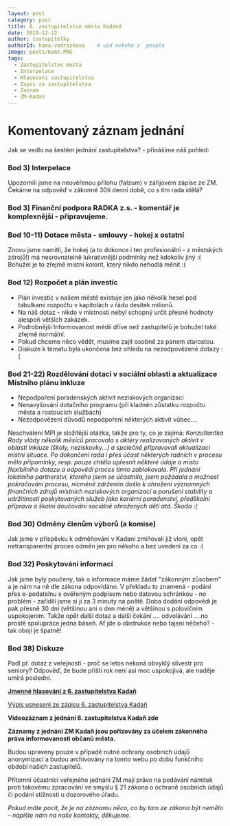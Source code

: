 ```yaml
---
layout: post
category: post
title: 6. zastupitelstvo města Kadaně
date: 2019-12-12
author: zastupitelky
authorId: hana.vodrazkova    # uid nekoho z _people
image: posts/6zmz.PNG
tags:
  - Zastupitelstvo mesta
  - Interpelace
  - Hlasovani zastupitelstva
  - Zapis ze zastupitelstva
  - Zaznam 
  - ZM-Kadan
---
```


# Komentovaný záznam jednání 

Jak se vedlo na šestém jednání zastupitelstva? - přinášíme náš pohled:   

### Bod 3) Interpelace
Upozornili jsme na neověřenou přílohu (falzum) v zářijovém zápise ze ZM.
Čekáme na odpověď v zákonné 30ti denní době, co s tím rada idělá?

### Bod 3) Finanční podpora RADKA z.s. - komentář je komplexnější - připravujeme. 

### Bod 10-11) Dotace města - smlouvy - hokej x ostatní

Znovu jsme namítli, že hokej (a to dokonce i ten profesionální - z městských zdrojů!) má nesrovnatelně lukrativnější podmínky než kdokoliv jiný :(
Bohužel je to zřejmě místní kolorit, který nikdo nehodlá měnit :(

### Bod 12) Rozpočet a plán investic

* Plán investic v našem městě existuje jen jako několik hesel pod tabulkami rozpočtu v kapitolách v řádu desítek milionů.
* Na náš dotaz - nikdo v místnosti nebyl schopný určit přesné hodnoty alespoň větších zakázek.
* Podrobnější Informovanost médií dříve než zastupitelů je bohužel také zřejmě normální.
* Pokud chceme něco vědět, musíme zajít osobně za panem starostou.
* Diskuze k tématu byla ukončena bez ohledu na nezodpovězené dotazy :(

### Bod 21-22) Rozdělování dotací v sociální oblasti a aktualizace Místního plánu inkluze 
* Nepodpoření poradenských aktivit neziskových organizací
* Nenavyšování dotačního programu (při kladnén zůstatku rozpočtu města a rostoucích službách)
* Nezodpovězení důvodů nepodpoření některých aktivit vůbec....

Neschválení MPI je složitější otázka, takže pro ty, co je zajímá:
*Konzultantka Rady vlády několik měsíců pracovala s aktéry realizovaných aktivit v oblasti Inkluze (školy, neziskovky...) 
a společně připravovali aktualizaci místní situace. Po dokončení rada i přes účast některých radních v procesu měla připomínky, 
resp. pouze chtěla upřesnit některé údaje a místo flexibilního dotazu a odpovědi proces tímto zablokovala.
Při jednání lokálního partnerství, kterého jsem se účastnila, jsem požádala o možnost pokračování procesu,
nicméně zdržením došlo k ohrožení významných finančních zdrojů místních neziskových organizací a porušení stability a udržitlnosti
poskytovaných služeb jako kariérní poradenství, předškolní příprava a školní doučování sociálně ohrožených dětí atd. Škoda :(*

### Bod 30) Odměny členům výborů (a komise)

Jak jsme v příspěvku k odměňování v Kadani zmiňovali již vloni, opět netransparentní proces odměn jen pro někoho a bez uvedení za co :(

### Bod 32) Poskytování informací
Jak jsme byly poučeny, tak o informace máme žádat "zákonným zůsobem" a je nám na ně dle zákona odpovídáno.
V překladu to znamená - podání přes e-podatelnu s ověřeným podpisem nebo datovou schránkou - no problém - zařídili jsme si jí za 3 minuty na poště.
Doba dodání odpovědi je pak přesně 30 dní (většinou ani o den méně) a většinou s polovičním uspokojením.
Takže opět další dotaz a další čekání .... odvolávání ....no prostě spolupráce jedna báseň.
Ať jde o obstrukce nebo tajení něčeho? - tak obojí je špatně!

### Bod 38) Diskuze

Padl př. dotaz z veřejnosti - proč se letos nekoná obvyklý silvestr pro seniory? 
Odpověď, že bude příští rok není asi moc uspokojivá, ale naděje umírá poslední.


**[Jmenné hlasování z 6. zastupitelstva Kadaň](https://drive.google.com....)**

[Výpis usnesení ze zápisu 6. zastupitelstva Kadaň](http://www.mesto-kadan.cz) 

**Videozáznam z jednání 6. zastupitelstva Kadaň zde**



**Záznamy z jednání ZM Kadaň jsou pořizovány za účelem zákonného práva informovanosti občanů města.** 

Budou upraveny pouze v případě nutné ochrany osobních údajů anonymizací a budou archivovány na tomto webu po dobu funkčního období našich zastupitelů. 

Přítomní účastníci veřejného jednání ZM mají právo na podávání námitek proti takovému zpracování ve smyslu § 21 zákona o ochraně osobních údajů či podání stížnosti u dozorového úřadu.

*Pokud máte pocit, že je na záznamu něco, co by tam ze zákona být nemělo - napište nám na naše kontakty, děkujeme.*

